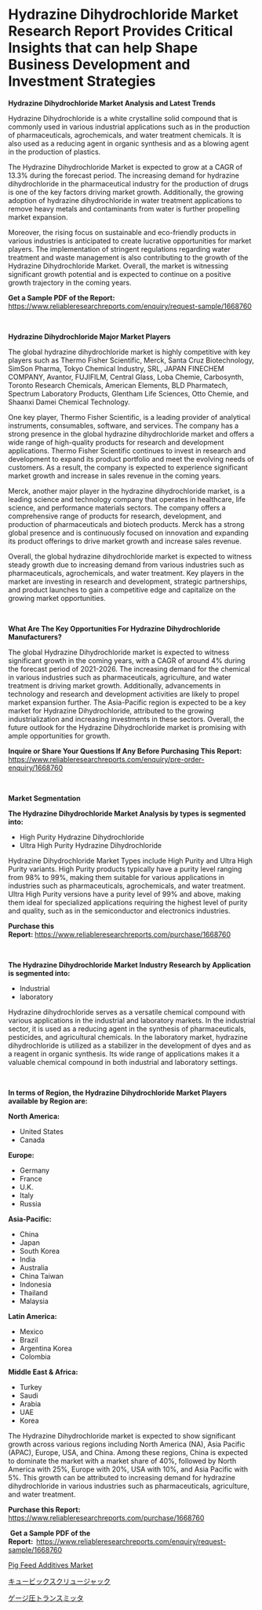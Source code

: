 <p><h1>Hydrazine Dihydrochloride Market Research Report Provides Critical Insights that can help Shape Business Development and Investment Strategies</h1></p><p><strong>Hydrazine Dihydrochloride Market Analysis and Latest Trends</strong></p>
<p><p>Hydrazine Dihydrochloride is a white crystalline solid compound that is commonly used in various industrial applications such as in the production of pharmaceuticals, agrochemicals, and water treatment chemicals. It is also used as a reducing agent in organic synthesis and as a blowing agent in the production of plastics.</p><p>The Hydrazine Dihydrochloride Market is expected to grow at a CAGR of 13.3% during the forecast period. The increasing demand for hydrazine dihydrochloride in the pharmaceutical industry for the production of drugs is one of the key factors driving market growth. Additionally, the growing adoption of hydrazine dihydrochloride in water treatment applications to remove heavy metals and contaminants from water is further propelling market expansion.</p><p>Moreover, the rising focus on sustainable and eco-friendly products in various industries is anticipated to create lucrative opportunities for market players. The implementation of stringent regulations regarding water treatment and waste management is also contributing to the growth of the Hydrazine Dihydrochloride Market. Overall, the market is witnessing significant growth potential and is expected to continue on a positive growth trajectory in the coming years.</p></p>
<p><strong>Get a Sample PDF of the Report:&nbsp;</strong> <a href="https://www.reliableresearchreports.com/enquiry/request-sample/1668760">https://www.reliableresearchreports.com/enquiry/request-sample/1668760</a></p>
<p>&nbsp;</p>
<p><strong>Hydrazine Dihydrochloride Major Market Players</strong></p>
<p><p>The global hydrazine dihydrochloride market is highly competitive with key players such as Thermo Fisher Scientific, Merck, Santa Cruz Biotechnology, SimSon Pharma, Tokyo Chemical Industry, SRL, JAPAN FINECHEM COMPANY, Avantor, FUJIFILM, Central Glass, Loba Chemie, Carbosynth, Toronto Research Chemicals, American Elements, BLD Pharmatech, Spectrum Laboratory Products, Glentham Life Sciences, Otto Chemie, and Shaanxi Damei Chemical Technology.</p><p>One key player, Thermo Fisher Scientific, is a leading provider of analytical instruments, consumables, software, and services. The company has a strong presence in the global hydrazine dihydrochloride market and offers a wide range of high-quality products for research and development applications. Thermo Fisher Scientific continues to invest in research and development to expand its product portfolio and meet the evolving needs of customers. As a result, the company is expected to experience significant market growth and increase in sales revenue in the coming years.</p><p>Merck, another major player in the hydrazine dihydrochloride market, is a leading science and technology company that operates in healthcare, life science, and performance materials sectors. The company offers a comprehensive range of products for research, development, and production of pharmaceuticals and biotech products. Merck has a strong global presence and is continuously focused on innovation and expanding its product offerings to drive market growth and increase sales revenue.</p><p>Overall, the global hydrazine dihydrochloride market is expected to witness steady growth due to increasing demand from various industries such as pharmaceuticals, agrochemicals, and water treatment. Key players in the market are investing in research and development, strategic partnerships, and product launches to gain a competitive edge and capitalize on the growing market opportunities.</p></p>
<p>&nbsp;</p>
<p><strong>What Are The Key Opportunities For Hydrazine Dihydrochloride Manufacturers?</strong></p>
<p><p>The global Hydrazine Dihydrochloride market is expected to witness significant growth in the coming years, with a CAGR of around 4% during the forecast period of 2021-2026. The increasing demand for the chemical in various industries such as pharmaceuticals, agriculture, and water treatment is driving market growth. Additionally, advancements in technology and research and development activities are likely to propel market expansion further. The Asia-Pacific region is expected to be a key market for Hydrazine Dihydrochloride, attributed to the growing industrialization and increasing investments in these sectors. Overall, the future outlook for the Hydrazine Dihydrochloride market is promising with ample opportunities for growth.</p></p>
<p><strong>Inquire or Share Your Questions If Any Before Purchasing This Report:</strong> <a href="https://www.reliableresearchreports.com/enquiry/pre-order-enquiry/1668760">https://www.reliableresearchreports.com/enquiry/pre-order-enquiry/1668760</a></p>
<p>&nbsp;</p>
<p><strong>Market Segmentation</strong></p>
<p><strong>The Hydrazine Dihydrochloride Market Analysis by types is segmented into:</strong></p>
<p><ul><li>High Purity Hydrazine Dihydrochloride</li><li>Ultra High Purity Hydrazine Dihydrochloride</li></ul></p>
<p><p>Hydrazine Dihydrochloride Market Types include High Purity and Ultra High Purity variants. High Purity products typically have a purity level ranging from 98% to 99%, making them suitable for various applications in industries such as pharmaceuticals, agrochemicals, and water treatment. Ultra High Purity versions have a purity level of 99% and above, making them ideal for specialized applications requiring the highest level of purity and quality, such as in the semiconductor and electronics industries.</p></p>
<p><strong>Purchase this Report:&nbsp;</strong><a href="https://www.reliableresearchreports.com/purchase/1668760">https://www.reliableresearchreports.com/purchase/1668760</a></p>
<p>&nbsp;</p>
<p><strong>The Hydrazine Dihydrochloride Market Industry Research by Application is segmented into:</strong></p>
<p><ul><li>Industrial</li><li>laboratory</li></ul></p>
<p><p>Hydrazine dihydrochloride serves as a versatile chemical compound with various applications in the industrial and laboratory markets. In the industrial sector, it is used as a reducing agent in the synthesis of pharmaceuticals, pesticides, and agricultural chemicals. In the laboratory market, hydrazine dihydrochloride is utilized as a stabilizer in the development of dyes and as a reagent in organic synthesis. Its wide range of applications makes it a valuable chemical compound in both industrial and laboratory settings.</p></p>
<p>&nbsp;</p>
<p><strong>In terms of Region, the Hydrazine Dihydrochloride Market Players available by Region are:</strong></p>
<p>
    <p> <strong> North America: </strong>
        <ul>
            <li>United States</li>
            <li>Canada</li>
        </ul>
        </p> 
    <p> <strong> Europe: </strong>
        <ul>
            <li>Germany</li>
            <li>France</li>
            <li>U.K.</li>
            <li>Italy</li>
            <li>Russia</li>
        </ul>
        </p> 
    <p> <strong> Asia-Pacific: </strong>
        <ul>
            <li>China</li>
            <li>Japan</li>
            <li>South Korea</li>
            <li>India</li>
            <li>Australia</li>
            <li>China Taiwan</li>
            <li>Indonesia</li>
            <li>Thailand</li>
            <li>Malaysia</li>
        </ul>
        </p> 
    <p> <strong> Latin America: </strong>
        <ul>
            <li>Mexico</li>
            <li>Brazil</li>
            <li>Argentina Korea</li>
            <li>Colombia</li>
        </ul>
        </p> 
    <p> <strong> Middle East & Africa: </strong>
        <ul>
            <li>Turkey</li>
            <li>Saudi</li>
            <li>Arabia</li>
            <li>UAE</li>
            <li>Korea</li>
        </ul>
    </p>
    </p>
<p><p>The Hydrazine Dihydrochloride market is expected to show significant growth across various regions including North America (NA), Asia Pacific (APAC), Europe, USA, and China. Among these regions, China is expected to dominate the market with a market share of 40%, followed by North America with 25%, Europe with 20%, USA with 10%, and Asia Pacific with 5%. This growth can be attributed to increasing demand for hydrazine dihydrochloride in various industries such as pharmaceuticals, agriculture, and water treatment.</p></p>
<p><strong>Purchase this Report: </strong><a href="https://www.reliableresearchreports.com/purchase/1668760">https://www.reliableresearchreports.com/purchase/1668760</a></p>
<p>&nbsp;<strong>Get a Sample PDF of the Report:&nbsp;&nbsp;</strong><a href="https://www.reliableresearchreports.com/enquiry/request-sample/1668760">https://www.reliableresearchreports.com/enquiry/request-sample/1668760</a></p>
<p><strong></strong></p>
<p><p><a href="https://view.publitas.com/reportprime-1/global-pig-feed-additives-market-size-and-market-trends-insights-and-projections-from-2023-to-2030/">Pig Feed Additives Market</a></p><p><a href="https://medium.com/@jimmieraun892023/%E3%82%AD%E3%83%A5%E3%83%BC%E3%83%93%E3%83%83%E3%82%AF%E3%82%B9%E3%82%AF%E3%83%AA%E3%83%A5%E3%83%BC%E3%82%B8%E3%83%A3%E3%83%83%E3%82%AF%E5%B8%82%E5%A0%B4%E3%81%AE%E5%88%86%E6%9E%90-%E3%82%B0%E3%83%AD%E3%83%BC%E3%83%90%E3%83%AB%E7%94%A3%E6%A5%AD%E3%81%AE%E8%A6%8B%E9%80%9A%E3%81%97%E3%81%A8%E4%BA%88%E6%B8%AC-2024%E5%B9%B4%E3%81%8B%E3%82%892031%E5%B9%B4-61f727f7a9b4">キュービックスクリュージャック</a></p><p><a href="https://medium.com/@roachbrenda/%E3%82%B2%E3%83%BC%E3%82%B8%E5%9C%A7%E5%8A%9B%E3%83%88%E3%83%A9%E3%83%B3%E3%82%B9%E3%83%9F%E3%83%83%E3%82%BF%E3%83%BC%E3%81%AE%E5%B8%82%E5%A0%B4%E5%88%86%E6%9E%90-%E3%81%9D%E3%81%AEcagr-%E5%B8%82%E5%A0%B4%E3%82%BB%E3%82%B0%E3%83%A1%E3%83%B3%E3%83%86%E3%83%BC%E3%82%B7%E3%83%A7%E3%83%B3-%E3%81%8A%E3%82%88%E3%81%B3%E3%82%B0%E3%83%AD%E3%83%BC%E3%83%90%E3%83%AB%E7%94%A3%E6%A5%AD%E6%A6%82%E8%A6%81-bc2d5c1a5373">ゲージ圧トランスミッタ</a></p></p>